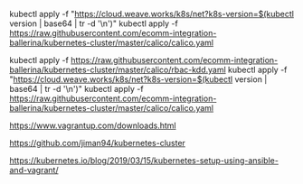kubectl apply -f "https://cloud.weave.works/k8s/net?k8s-version=$(kubectl version | base64 | tr -d '\n')"
kubectl apply -f https://raw.githubusercontent.com/ecomm-integration-ballerina/kubernetes-cluster/master/calico/calico.yaml	

kubectl apply -f https://raw.githubusercontent.com/ecomm-integration-ballerina/kubernetes-cluster/master/calico/rbac-kdd.yaml	    kubectl apply -f "https://cloud.weave.works/k8s/net?k8s-version=$(kubectl version | base64 | tr -d '\n')"
kubectl apply -f https://raw.githubusercontent.com/ecomm-integration-ballerina/kubernetes-cluster/master/calico/calico.yaml


https://www.vagrantup.com/downloads.html


https://github.com/jiman94/kubernetes-cluster


https://kubernetes.io/blog/2019/03/15/kubernetes-setup-using-ansible-and-vagrant/
